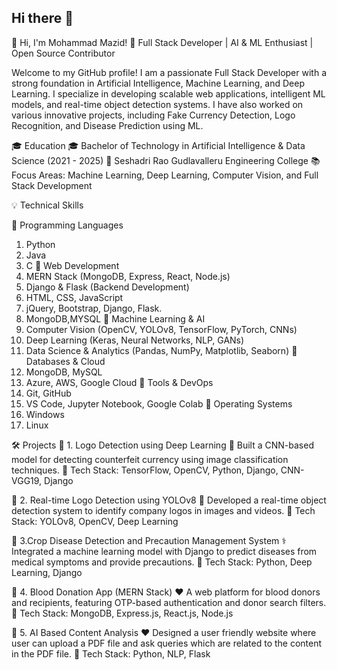 ## Hi there 👋

👋 Hi, I'm Mohammad Mazid!
🚀 Full Stack Developer | AI & ML Enthusiast | Open Source Contributor

Welcome to my GitHub profile! I am a passionate Full Stack Developer with a strong foundation in Artificial Intelligence, Machine Learning, and Deep Learning. 
I specialize in developing scalable web applications, intelligent ML models, and real-time object detection systems. I have also worked on various innovative projects, 
including Fake Currency Detection, Logo Recognition, and Disease Prediction using ML.


🎓 Education
🎓 Bachelor of Technology in Artificial Intelligence & Data Science (2021 - 2025)
📍 Seshadri Rao Gudlavalleru Engineering College
📚 Focus Areas: Machine Learning, Deep Learning, Computer Vision, and Full Stack Development


💡 Technical Skills

🔹 Programming Languages
1. Python 
2. Java
3. C
🔹 Web Development
1. MERN Stack (MongoDB, Express, React, Node.js)
2. Django & Flask (Backend Development)
3. HTML, CSS, JavaScript
4. jQuery, Bootstrap, Django, Flask.
5. MongoDB,MYSQL
🔹 Machine Learning & AI
1. Computer Vision (OpenCV, YOLOv8, TensorFlow, PyTorch, CNNs)
2. Deep Learning (Keras, Neural Networks, NLP, GANs)
3. Data Science & Analytics (Pandas, NumPy, Matplotlib, Seaborn)
🔹 Databases & Cloud
1. MongoDB, MySQL
2. Azure, AWS, Google Cloud
🔹 Tools & DevOps
1. Git, GitHub
2. VS Code, Jupyter Notebook, Google Colab
🔹 Operating Systems
1. Windows
2. Linux


🛠 Projects
🔹 1. Logo Detection using Deep Learning
📝 Built a CNN-based model for detecting counterfeit currency using image classification techniques.
🔧 Tech Stack: TensorFlow, OpenCV, Python, Django, CNN-VGG19, Django

🔹 2. Real-time Logo Detection using YOLOv8
📸 Developed a real-time object detection system to identify company logos in images and videos.
🔧 Tech Stack: YOLOv8, OpenCV, Deep Learning

🔹 3.Crop Disease Detection and Precaution Management System
⚕️ Integrated a machine learning model with Django to predict diseases from medical symptoms and provide precautions.
🔧 Tech Stack: Python, Deep Learning, Django

🔹 4. Blood Donation App (MERN Stack)
❤️ A web platform for blood donors and recipients, featuring OTP-based authentication and donor search filters.
🔧 Tech Stack: MongoDB, Express.js, React.js, Node.js

🔹 5. AI Based Content Analysis
❤️ Designed a user friendly website where user can upload a PDF file and ask queries which are related to the content in the PDF file. 
🔧 Tech Stack: Python, NLP, Flask









